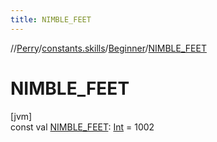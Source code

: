 ```yaml
---
title: NIMBLE_FEET
---
```

//[Perry](../../../index.html)/[constants.skills](../index.html)/[Beginner](index.html)/[NIMBLE_FEET](-n-i-m-b-l-e_-f-e-e-t.html)



# NIMBLE_FEET



[jvm]\
const val [NIMBLE_FEET](-n-i-m-b-l-e_-f-e-e-t.html): [Int](https://kotlinlang.org/api/latest/jvm/stdlib/kotlin/-int/index.html) = 1002




